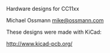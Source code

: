 Hardware designs for CC11xx

Michael Ossmann <mike@ossmann.com>

These designs were made with KiCad:

http://www.kicad-pcb.org/

